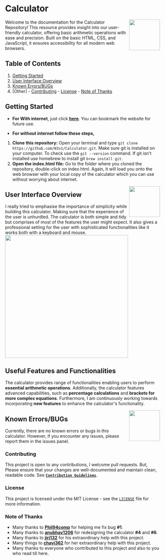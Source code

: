 # Calculator

<!-- Quick intro about project -->

<img align="right"  width="100" src="https://media.giphy.com/media/4Wr6YXcHWrQMyeZq4J/giphy.gif">
Welcome to the documentation for the Calculator Repository! This resource provides insight into our user-friendly calculator, offering basic arithmetic operations with ease and precision. Built on the basic HTML, CSS, and JavaScript, it ensures accessibility for all modern web browsers.

<!-- Table of Content Section -->

## Table of Contents

1. [Getting Started](https://github.com/N3v1/Calculator#getting-started)
2. [User Interface Overview](https://github.com/N3v1/Calculator#user-interface-overview)
3. [Known Errors/BUGs](https://github.com/N3v1/Calculator/blob/main/README.md#known-errorsbugs)
4. [Other] - [Contributing](https://github.com/N3v1/Calculator#contributing) - [License](https://github.com/N3v1/Calculator#license) - [Note of Thanks](https://github.com/N3v1/Calculator#note-of-thanks)

<!-- Getting Started Section -->

## Getting Started

- **For With internet**, just click [**here**](https://n3v1.github.io/Calculator/). You can bookmark the website for future use.

- **For without internet follow these steps,**
 1. **Clone this repository:** Open your terminal and type `git clone https://github.com/N3v1/Calculator.git`. 
 Make sure git is installed on your computer. To check use the `git --version` command. If git isn't installed use homebrew to install git `brew install git`.
 2. **Open the index.html file:** Go to the folder where you cloned the repository, double-click on index.html. Again, it will load you onto the web browser with your local copy of the calculator which you can use without worrying about internet.

<!-- UI overview section -->

<img align="right"  width="100" src="https://media.giphy.com/media/v1.Y2lkPTc5MGI3NjExM3YyZWMyN3B1YzdqbGUxYnNodjk5c3d4ZWgxbGg1YmV6MWt3dmYyNSZlcD12MV9pbnRlcm5hbF9naWZfYnlfaWQmY3Q9cw/xwY1n9NDT3IXLZmkzq/giphy.gif">

## User Interface Overview

I really tried to emphasise the importance of simplicity while building this calculator. Making sure that the experience of the user is unhurdled. The calculator is both simple and tidy but comprises of most of the features the user might expect. It also gives a professional setting for the user with sophisticated functionalities like it works both with a keyboard and mouse.
<img height=400px src="Interface.png">

<!-- Functionalties section -->

## Useful Features and Functionalities

The calculator provides range of functionalities enabling users to perform **essential arithmetic operations**. Additionally, the calculator features advanced capabilities, such as **percentage calculations** and **brackets for more complex equations**. Furthermore, I am continuously working towards incorporating **new features** to enhance the calculator's functionality.

<img align="right"  width="100" src="https://media.giphy.com/media/v1.Y2lkPTc5MGI3NjExdGYxYmF2anYybmVvMHQxMTlkNjNvZjZsdTA0bHppeHN0OXkzaG55MCZlcD12MV9pbnRlcm5hbF9naWZfYnlfaWQmY3Q9cw/knh6IuGKMB4ySsg47z/giphy.gif">

## Known Errors/BUGs

Currently, there are no known errors or bugs in this calculator. However, if you encounter any issues, please report them in the issues panel.

### Contributing

This project is open to any contributions, I welcome pull requests. But, Please ensure that your changes are well-documented and maintain clean, readable code. See [**`Contribution Guidelines`**](Contributing.md).

### License

This project is licensed under the MIT License - see the [`LICENSE`](LICENSE) file for more information.

### Note of Thanks

- Many thanks to [**Phil94comp**](https://github.com/Phil94comp) for helping me fix bug **#1**.
- Many thanks to [**anubhav1206**](https://github.com/anubhav1206) for redesigning the calculator **#4** and **#6**.
- Many thanks to [**jiri132**](https://github.com/jiri132) for his extraordinary help with this project. 
- Many things to [**chavi362**](https://github.com/chavi362) for her extraordinary help with this project.
- Many thanks to everyone who contributed to this project and also to you who read till here.
